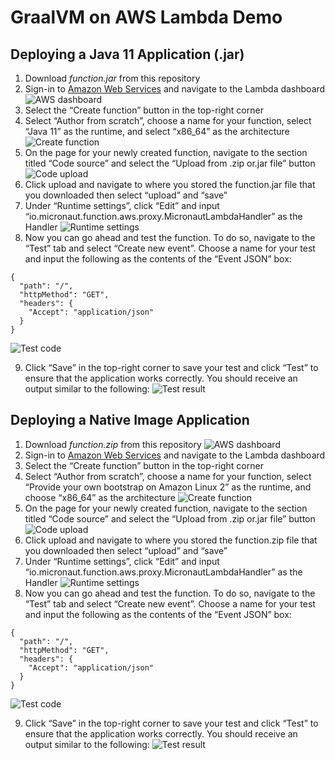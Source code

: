 GraalVM on AWS Lambda Demo
====================

Deploying a Java 11 Application (.jar)
----------------------
1. Download *function.jar* from this repository
2. Sign-in to [Amazon Web Services](https://ca-central-1.console.aws.amazon.com/lambda/home?region=ca-central-1#/discover) and navigate to the Lambda dashboard
![AWS dashboard](https://github.com/egadbois/graalvm-demos/assets/134104678/b57492af-1205-4ff9-b498-c5e610688292)
3.	Select the “Create function” button in the top-right corner
4.	Select “Author from scratch”, choose a name for your function, select “Java 11” as the runtime, and select “x86_64” as the architecture
![Create function](https://github.com/egadbois/graalvm-demos/assets/134104678/0496eddb-87c4-482d-9808-cdfd33c69240)
5.	On the page for your newly created function, navigate to the section titled “Code source” and select the “Upload from .zip or.jar file” button
![Code upload](https://github.com/egadbois/graalvm-demos/assets/134104678/1f50b29d-ba91-45a8-beeb-7960c4712ebd)
6.	Click upload and navigate to where you stored the function.jar file that you downloaded then select “upload” and “save”
7.	Under “Runtime settings”, click “Edit” and input “io.micronaut.function.aws.proxy.MicronautLambdaHandler” as the Handler
![Runtime settings](https://github.com/egadbois/graalvm-demos/assets/134104678/774d9636-44dc-4279-b9ea-d6dcf9fd46e3)
8.	Now you can go ahead and test the function. To do so, navigate to the “Test” tab and select “Create new event”. Choose a name for your test and input the following as the contents of the “Event JSON” box:
```
{
  "path": "/",
  "httpMethod": "GET",
  "headers": {
    "Accept": "application/json"
  }
}
```
![Test code](https://github.com/egadbois/graalvm-demos/assets/134104678/a23629d4-c91b-4a19-9e36-a156f5992101)

9.	Click “Save” in the top-right corner to save your test and click “Test” to ensure that the application works correctly. You should receive an output similar to the following:
![Test result](https://github.com/egadbois/graalvm-demos/assets/134104678/4c73886a-a955-4631-be83-60308223ec75)


Deploying a Native Image Application
----------------------------------
1. Download *function.zip* from this repository
![AWS dashboard](https://github.com/egadbois/graalvm-demos/assets/134104678/b57492af-1205-4ff9-b498-c5e610688292)
2. Sign-in to [Amazon Web Services](https://ca-central-1.console.aws.amazon.com/lambda/home?region=ca-central-1#/discover) and navigate to the Lambda dashboard
3.	Select the “Create function” button in the top-right corner
4.	Select “Author from scratch”, choose a name for your function, select “Provide your own bootstrap on Amazon Linux 2” as the runtime, and choose “x86_64” as the architecture
![Create function](https://github.com/egadbois/graalvm-demos/assets/134104678/ad5c9018-423c-4f29-b299-06fa9b3ad0f6)
5.	On the page for your newly created function, navigate to the section titled “Code source” and select the “Upload from .zip or.jar file” button
![Code upload](https://github.com/egadbois/graalvm-demos/assets/134104678/1f50b29d-ba91-45a8-beeb-7960c4712ebd)
6.	Click upload and navigate to where you stored the function.zip file that you downloaded then select “upload” and “save”
7.	Under “Runtime settings”, click “Edit” and input “io.micronaut.function.aws.proxy.MicronautLambdaHandler” as the Handler
![Runtime settings](https://github.com/egadbois/graalvm-demos/assets/134104678/5487b1b3-0086-4b34-aea9-a4eecfa313a9)
8.	Now you can go ahead and test the function. To do so, navigate to the “Test” tab and select “Create new event”. Choose a name for your test and input the following as the contents of the “Event JSON” box:
```
{
  "path": "/",
  "httpMethod": "GET",
  "headers": {
    "Accept": "application/json"
  }
}
```
![Test code](https://github.com/egadbois/graalvm-demos/assets/134104678/a23629d4-c91b-4a19-9e36-a156f5992101)

9.	Click “Save” in the top-right corner to save your test and click “Test” to ensure that the application works correctly. You should receive an output similar to the following:
![Test result](https://github.com/egadbois/graalvm-demos/assets/134104678/cc11c441-4fc0-4873-bba4-a5a96f78f8cd)
